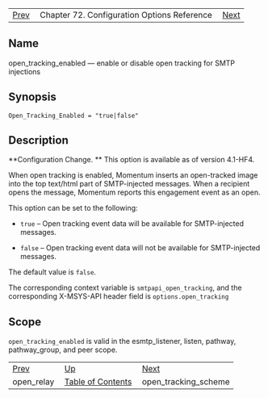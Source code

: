 |     |     |     |
| --- | --- | --- |
| [Prev](conf.ref.open_relay)  | Chapter 72. Configuration Options Reference |  [Next](config.open_tracking_scheme) |

<a name="config.open_tracking_enabled"></a>
## Name

open_tracking_enabled — enable or disable open tracking for SMTP injections

## Synopsis

`Open_Tracking_Enabled = "true|false"`

<a name="idp25689728"></a>
## Description

**Configuration Change. ** This option is available as of version 4.1-HF4.

When open tracking is enabled, Momentum inserts an open-tracked image into the top text/html part of SMTP-injected messages. When a recipient opens the message, Momentum reports this engagement event as an open.

This option can be set to the following:

*   `true` – Open tracking event data will be available for SMTP-injected messages.

*   `false` – Open tracking event data will not be available for SMTP-injected messages.

The default value is `false`.

The corresponding context variable is `smtpapi_open_tracking`, and the corresponding X-MSYS-API header field is `options.open_tracking`

<a name="idp25699968"></a>
## Scope

`open_tracking_enabled` is valid in the esmtp_listener, listen, pathway, pathway_group, and peer scope.

|     |     |     |
| --- | --- | --- |
| [Prev](conf.ref.open_relay)  | [Up](config.options.ref) |  [Next](config.open_tracking_scheme) |
| open_relay  | [Table of Contents](index) |  open_tracking_scheme |

